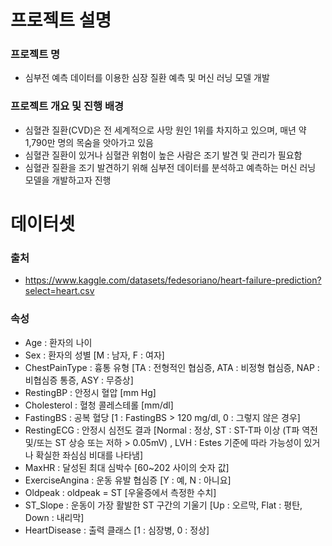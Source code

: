 # 프로젝트 설명
### 프로젝트 명
-   심부전 예측 데이터를 이용한 심장 질환 예측 및 머신 러닝 모델 개발
  
### 프로젝트 개요 및 진행 배경
-   심혈관 질환(CVD)은 전 세계적으로 사망 원인 1위를 차지하고 있으며, 매년 약 1,790만 명의 목숨을 앗아가고 있음
-   심혈관 질환이 있거나 심혈관 위험이 높은 사람은 조기 발견 및 관리가 필요함
-   심혈관 질환을 조기 발견하기 위해 심부전 데이터를 분석하고 예측하는 머신 러닝 모델을 개발하고자 진행

# 데이터셋
### 출처
- https://www.kaggle.com/datasets/fedesoriano/heart-failure-prediction?select=heart.csv

### 속성
- Age : 환자의 나이
- Sex : 환자의 성별 [M : 남자, F : 여자]
- ChestPainType : 흉통 유형 [TA : 전형적인 협심증, ATA : 비정형 협심증, NAP : 비협심증 통증, ASY : 무증상]
- RestingBP : 안정시 혈압 [mm Hg]
- Cholesterol : 혈청 콜레스테롤 [mm/dl]
- FastingBS : 공복 혈당 [1 : FastingBS > 120 mg/dl, 0 : 그렇지 않은 경우]
- RestingECG : 안정시 심전도 결과 [Normal : 정상, ST : ST-T파 이상 (T파 역전 및/또는 ST 상승 또는 저하 > 0.05mV) , LVH : Estes 기준에 따라 가능성이 있거나 확실한 좌심심 비대를 나타냄]
- MaxHR : 달성된 최대 심박수 [60~202 사이의 숫자 값]
- ExerciseAngina : 운동 유발 협심증 [Y : 예, N : 아니요]
- Oldpeak : oldpeak = ST [우울증에서 측정한 수치]
- ST_Slope : 운동이 가장 활발한 ST 구간의 기울기 [Up : 오르막, Flat : 평탄, Down : 내리막]
- HeartDisease : 출력 클래스 [1 : 심장병, 0 : 정상]

